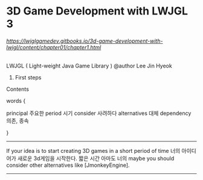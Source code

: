 # 3D Game Development with LWJGL 3
###### https://lwjglgamedev.gitbooks.io/3d-game-development-with-lwjgl/content/chapter01/chapter1.html
LWJGL ( Light-weight Java Game Library )
@author Lee Jin Hyeok

1. First steps

Contents



words {

principal 주요한
period 시기
consider 사려하다
alternatives 대체
dependency 의존, 종속

}

____________________________________________
If your idea is to start creating 3D games in a short period of time
너의 아이디어가 새로운 3d게임을 시작한다. 짧은 시간 아마도 너의 
maybe you should consider other alternatives like [JmonkeyEngine].

____________________________________________
